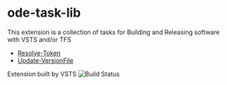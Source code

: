 # ode-task-lib
This extension is a collection of tasks for Building and Releasing software with VSTS and/or TFS

<!--* [Invoke-Sql](Invoke-Sql.md)-->
* [Resolve-Token](Resolve-Token.md)
* [Update-VersionFile](Update-VersionFile.md)


Extension built by VSTS ![Build Status](https://hangar18.visualstudio.com/DefaultCollection/_apis/public/build/definitions/a9c26074-d0ed-4110-8a8b-cd14b5beaaeb/17/badge)